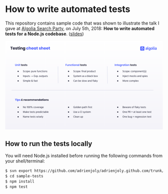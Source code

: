 # How to write automated tests

This repository contains sample code that was shown to illustrate the talk I gave at [Algolia Search Party](https://www.eventbrite.com/e/algolia-search-party-nodejs-time-tickets-46435618184?aff=twitter), on July 5th, 2018: **How to write automated tests for a Node.js codebase**. ([slides](https://docs.google.com/presentation/d/1VaOyKC4tGXIDy-q22uaS7hOUawgrcT-BkhqRU4_Ax0M/edit?usp=sharing))

![automated testing cheat-sheet](docs/testing-cheat-sheet.png)

## How to run the tests locally

You will need Node.js installed before running the following commands from your shell/terminal:

```bash
$ svn export https://github.com/adrienjoly/adrienjoly.github.com/trunk/slides/testing/sample-tests sample-tests
$ cd sample-tests
$ npm install
$ npm test
```
